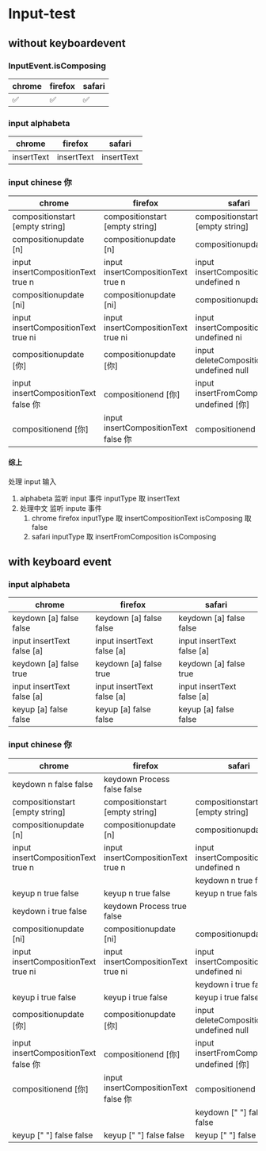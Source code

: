 # Input-test

## without keyboardevent

### InputEvent.isComposing

| chrome | firefox | safari |
| ------ | ------- | ------ |
| ✅     | ✅      | ✅     |

### input alphabeta

| chrome     | firefox    | safari     |
| ---------- | ---------- | ---------- |
| insertText | insertText | insertText |

### input chinese 你

| chrome                               | firefox                              | safari                                     |
| ------------------------------------ | ------------------------------------ | ------------------------------------------ |
| compositionstart [empty string]      | compositionstart [empty string]      | compositionstart [empty string]            |
| compositionupdate [n]                | compositionupdate [n]                | compositionupdate [n]                      |
| input insertCompositionText true n   | input insertCompositionText true n   | input insertCompositionText undefined n    |
| compositionupdate [ni]               | compositionupdate [ni]               | compositionupdate [ni]                     |
| input insertCompositionText true ni  | input insertCompositionText true ni  | input insertCompositionText undefined ni   |
| compositionupdate [你]               | compositionupdate [你]               | input deleteCompositionText undefined null |
| input insertCompositionText false 你 | compositionend [你]                  | input insertFromComposition undefined [你] |
| compositionend [你]                  | input insertCompositionText false 你 | compositionend [你]                        |

#### 综上

处理 input 输入

1. alphabeta 监听 input 事件 inputType 取 insertText
2. 处理中文 监听 inpute 事件
   1. chrome firefox inputType 取 insertCompositionText isComposing 取 false
   2. safari inputType 取 insertFromComposition isComposing

## with keyboard event

### input alphabeta

| chrome                     | firefox                    | safari                     |
| -------------------------- | -------------------------- | -------------------------- |
| keydown [a] false false    | keydown [a] false false    | keydown [a] false false    |
| input insertText false [a] | input insertText false [a] | input insertText false [a] |
| keydown [a] false true     | keydown [a] false true     | keydown [a] false true     |
| input insertText false [a] | input insertText false [a] | input insertText false [a] |
| keyup [a] false false      | keyup [a] false false      | keyup [a] false false      |

### input chinese 你

| chrome                               | firefox                              | safari                                     |
| ------------------------------------ | ------------------------------------ | ------------------------------------------ |
| keydown n false false                | keydown Process false false          |                                            |
| compositionstart [empty string]      | compositionstart [empty string]      | compositionstart [empty string]            |
| compositionupdate [n]                | compositionupdate [n]                | compositionupdate [n]                      |
| input insertCompositionText true n   | input insertCompositionText true n   | input insertCompositionText undefined n    |
|                                      |                                      | keydown n true false                       |
| keyup n true false                   | keyup n true false                   | keyup n true false                         |
| keydown i true false                 | keydown Process true false           |                                            |
| compositionupdate [ni]               | compositionupdate [ni]               | compositionupdate [ni]                     |
| input insertCompositionText true ni  | input insertCompositionText true ni  | input insertCompositionText undefined ni   |
|                                      |                                      | keydown i true false                       |
| keyup i true false                   | keyup i true false                   | keyup i true false                         |
| compositionupdate [你]               | compositionupdate [你]               | input deleteCompositionText undefined null |
| input insertCompositionText false 你 | compositionend [你]                  | input insertFromComposition undefined [你] |
| compositionend [你]                  | input insertCompositionText false 你 | compositionend [你]                        |
|                                      |                                      | keydown [" "] false false                  |
| keyup [" "] false false              | keyup [" "] false false              | keyup [" "] false false                    |
